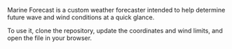 Marine Forecast is a custom weather forecaster intended to help determine future wave and wind conditions at a quick glance.

To use it, clone the repository, update the coordinates and wind limits, and open the file in your browser.
